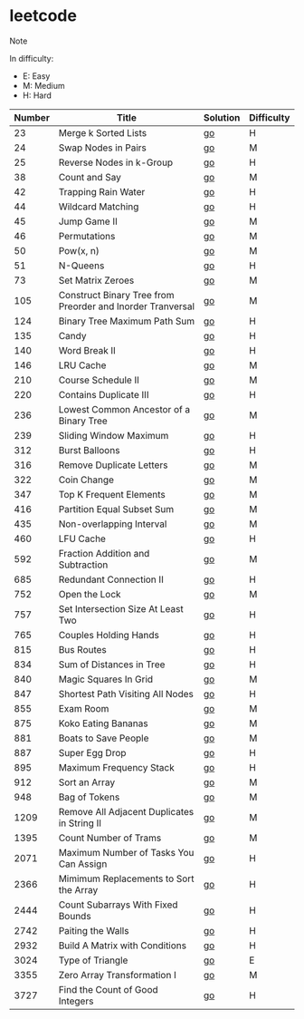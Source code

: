# leetcode

> [!Note]
> In difficulty:
>
> - E: Easy
> - M: Medium
> - H: Hard
>

| Number | Title | Solution | Difficulty |
| - | - | - | - |
| 23 | Merge k Sorted Lists | [go](/Hard/23%20Merge%20k%20Sorted%20Lists.md) | H |
| 24 | Swap Nodes in Pairs | [go](/Medium/24%20Swap%20Nodes%20in%20Pairs.md) | M |
| 25 | Reverse Nodes in k-Group | [go](/Hard/25%20Reverse%20Nodes%20in%20k-Group.md) | H |
| 38 | Count and Say | [go](/Medium/38%20Count%20and%20Say.md) | M |
| 42 | Trapping Rain Water | [go](/Hard/42%20Trapping%20Rain%20Water.md) | H |
| 44 | Wildcard Matching | [go](/Hard/44%20Wildcard%20Matching.md) | H |
| 45 | Jump Game II | [go](/Medium/45%20Jump%20Game%20II.md) | M |
| 46 | Permutations | [go](/Medium/46%20Permutations.md) | M |
| 50 | Pow(x, n) | [go](/Medium/50%20Pow(x,%20n).md) | M |
| 51 | N-Queens | [go](/Hard/51%20N-Queens.md) | H |
| 73 | Set Matrix Zeroes | [go](/Medium/73%20Set%20Matrix%20Zeroes.md) | M |
| 105 | Construct Binary Tree from Preorder and Inorder Tranversal | [go](/Medium/105%20Construct%20Binary%20Tree%20from%20Preorder%20and%20Inorder%20Tranversal.md) | M |
| 124 | Binary Tree Maximum Path Sum | [go](Hard/124%20Binary%20Tree%20Maximum%20Path%20Sum.md) | H |
| 135 | Candy | [go](/Hard/135%20Candy.md) | H |
| 140 | Word Break II | [go](/Hard/140%20Word%20Break%20II.md) | H |
| 146 | LRU Cache | [go](/Medium/146%20LRU%20Cache.md) | M |
| 210 | Course Schedule II | [go](/Medium/210%20Course%20Schedule%20II.md) | M |
| 220 | Contains Duplicate III | [go](/Hard/220%20Contains%20Duplicate%20III.md) | H |
| 236 | Lowest Common Ancestor of a Binary Tree | [go](/Medium/236%20Lowest%20Common%20Ancestor%20of%20a%20Binary%20Tree.md) | M |
| 239 | Sliding Window Maximum | [go](/Hard/239%20Sliding%20Window%20Maximum.md) | H |
| 312 | Burst Balloons | [go](/Hard/312%20Burst%20Balloons.md) | H |
| 316 |  Remove Duplicate Letters | [go](/Medium/316.%20Remove%20Duplicate%20Letters.md) | M |
| 322 | Coin Change | [go](/Medium/322%20Coin%20Change.md) | M |
| 347 | Top K Frequent Elements | [go](/Medium/347%20Top%20K%20Frequent%20Elements.md) | M |
| 416 | Partition Equal Subset Sum | [go](/Medium/416%20Partition%20Equal%20Subset%20Sum.md) | M |
| 435 | Non-overlapping Interval | [go](/Medium/435%20Non-overlapping%20Intervals.md) | M |
| 460 | LFU Cache | [go](/Hard/460%20LFU%20Cache.md) | H |
| 592 | Fraction Addition and Subtraction | [go](/Medium/592%20Fraction%20Addition%20and%20Subtraction.md) | M |
| 685 | Redundant Connection II | [go](/Hard/685%20Redundant%20Connection%20II.md) | H |
| 752 | Open the Lock | [go](/Medium/752%20Open%20the%20Lock.md) | M |
| 757 | Set Intersection Size At Least Two | [go](/Hard/757%20Set%20Intersection%20Size%20At%20Least%20Two.md) | H |
| 765 | Couples Holding Hands | [go](/Hard/765%20Couples%20Holding%20Hands.md) | H |
| 815 | Bus Routes | [go](/Hard/815%20Bus%20Routes.md) | H |
| 834 | Sum of Distances in Tree | [go](/Hard/834%20Sum%20of%20Distances%20in%20Tree.md) | H |
| 840 | Magic Squares In Grid | [go](/Medium/840%20Magic%20Squares%20In%20Grid.md) | M |
| 847 | Shortest Path Visiting All Nodes | [go](/Hard/847%20Shortest%20Path%20Visiting%20All%20Nodes.md) | H |
| 855 | Exam Room | [go](/Medium/855%20Exam%20Room.md) | M |
| 875 | Koko Eating Bananas | [go](/Medium/875%20Koko%20Eating%20Bananas.md) | M |
| 881 | Boats to Save People | [go](/Medium/881%20Boats%20to%20Save%20People.md) | M |
| 887 | Super Egg Drop | [go](/Hard/887%20Super%20Egg%20Drop.md) | H |
| 895 | Maximum Frequency Stack | [go](/Hard/895%20Maximum%20Frequency%20Stack.md) | H |
| 912 | Sort an Array | [go](/Medium/912%20Sort%20an%20Array.md) | M |
| 948 | Bag of Tokens | [go](/Medium/948%20Bag%20Of%20Tokens.md) | M |
| 1209 | Remove All Adjacent Duplicates in String II | [go](/Medium/1209%20Remove%20All%20Adjacent%20Duplicates%20in%20String%20II.md) | M |
| 1395 | Count Number of Trams | [go](/Medium/1395%20Count%20Number%20of%20Teams.md) | M |
| 2071 | Maximum Number of Tasks You Can Assign | [go](/Hard/2071%20Maximum%20Number%20of%20Tasks%20You%20Can%20Assign.md) | H |
| 2366 | Mimimum Replacements to Sort the Array | [go](/Hard/2366%20Minimum%20Replacements%20to%20Sort%20the%20Array.md) | H |
| 2444 | Count Subarrays With Fixed Bounds | [go](/Hard/2444%20Count%20Subarrays%20With%20Fixed%20Bounds.md) | H |
| 2742 | Paiting the Walls | [go](/Hard/2742%20Painting%20the%20Walls.md) | H |
| 2932 | Build A Matrix with Conditions | [go](/Hard/2932%20Build%20A%20Matrix%20With%20Conditions.md) | H |
| 3024 | Type of Triangle | [go](/Easy/3024%20Type%20of%20Triangle.md) | E |
| 3355 | Zero Array Transformation I | [go](/Medium/3355%20Zero%20Array%20Transformation%20I.md) | M |
| 3727 | Find the Count of Good Integers | [go](/Hard/3727%20Find%20the%20Count%20of%20Good%20Integers.md) | H |
